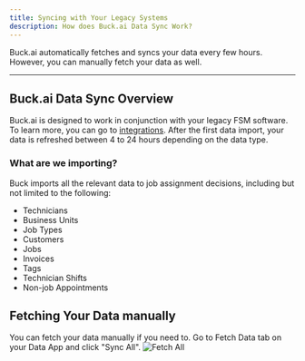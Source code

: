 ```yaml
---
title: Syncing with Your Legacy Systems
description: How does Buck.ai Data Sync Work?
---
```


Buck.ai automatically fetches and syncs your data every few hours. However, you can manually fetch your data as well.

---

## Buck.ai Data Sync Overview

Buck.ai is designed to work in conjunction with your legacy FSM software. To learn more, you can go to [integrations](/docs/account/integrations). After the first data import, your data is refreshed between 4 to 24 hours depending on the data type. 

### What are we importing?

Buck imports all the relevant data to job assignment decisions, including but not limited to the following:

  - Technicians
  - Business Units
  - Job Types
  - Customers
  - Jobs
  - Invoices
  - Tags
  - Technician Shifts
  - Non-job Appointments

## Fetching Your Data manually

You can fetch your data manually if you need to. Go to Fetch Data tab on your Data App and click "Sync All". ![Fetch All](fetch_all.png)


